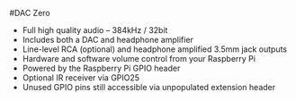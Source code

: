 <!--
---
name: DAC Zero
class: board
type: audio
formfactor: pHAT
manufacturer: JustBoom
description: The JustBoom DAC Zero is a plug and play, high resolution, digital-to-analog converter for the Raspberry Pi.
url: https://www.justboom.co/product/justboom-dac-zero-phat/
buy: https://www.justboom.co/product/justboom-dac-zero-phat/
image: 'justboom-dac-zero.png'
pincount: 40
eeprom: no
power:
  '1':
  '2':
ground:
  '6':
  '9':
  '14':
  '20':
  '25':
  '30':
  '34':
  '39':
pin:
  '3':
    mode: i2c
  '5':
    mode: i2c
  '12':
    name: BCKL (Bit Clock)
    mode: i2s
  '16':
    name: Rotary Encoder
  '18':
    name: Rotary Encoder
  '22':
    name: IR Receiver
  '35':
    name: LRCK (Left/Right Clock)
    mode: i2s
  '40':
    name: DOUT
    mode: i2s
i2c:
  '0x4D':
    name: DAC
    device: PCM5121
-->
#DAC Zero

* Full high quality audio – 384kHz / 32bit
* Includes both a DAC and headphone amplifier
* Line-level RCA (optional) and headphone amplified 3.5mm jack outputs
* Hardware and software volume control from your Raspberry Pi
* Powered by the Raspberry Pi GPIO header
* Optional IR receiver via GPIO25
* Unused GPIO pins still accessible via unpopulated extension header
